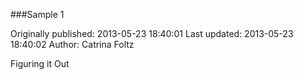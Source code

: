 ###Sample 1

Originally published: 2013-05-23 18:40:01
Last updated: 2013-05-23 18:40:02
Author: Catrina Foltz

Figuring it Out